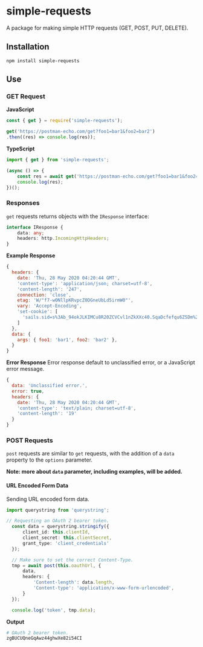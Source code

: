 simple-requests
===============
A package for making simple HTTP requests (GET, POST, PUT, DELETE).

Installation
------------
```
npm install simple-requests
```

Use
---
### GET Request

**JavaScript**
```javascript
const { get } = require('simple-requests');

get('https://postman-echo.com/get?foo1=bar1&foo2=bar2')
.then((res) => console.log(res));
```

**TypeScript**
```typescript
import { get } from 'simple-requests';

(async () => {
    const res = await get('https://postman-echo.com/get?foo1=bar1&foo2=bar2')
    console.log(res);
})();
```

### Responses
`get` requests returns objects with the `IResponse` interface:

```typescript
interface IResponse {
    data: any;
    headers: http.IncomingHttpHeaders;
}
```

**Example Response**
```javascript
{
  headers: {
    date: 'Thu, 28 May 2020 04:20:44 GMT',
    'content-type': 'application/json; charset=utf-8',
    'content-length': '247',
    connection: 'close',
    etag: 'W/"f7-wONllpKRvpcZ0DGneUbLd5irmW0"',
    vary: 'Accept-Encoding',
    'set-cookie': [
      'sails.sid=s%3Ab_94okJLKIMCu8R20ZCVCvl1nZkXXc40.SqaDcfefqu6ZSDm%2FVuJ%2BZPsrjmXN1GHy%2FrzUyIpFxC0; Path=/; HttpOnly'
    ]
  },
  data: {
    args: { foo1: 'bar1', foo2: 'bar2' },
  }
}
```

**Error Response**
Error response default to unclassified error, or a JavaScript error message.

```javascript
{
  data: 'Unclassified error.',
  error: true,
  headers: {
    date: 'Thu, 28 May 2020 04:20:44 GMT',
    'content-type': 'text/plain; charset=utf-8',
    'content-length': '19'
  }
}
```

### POST Requests
`post` requests are similar to `get` requests, with the addition of a
`data` property to the `options` parameter.

__Note: more about `data` parameter, including examples, will be added.__

#### URL Encoded Form Data
Sending URL encoded form data.

```typescript
import querystring from 'querystring';

// Requesting an OAuth 2 bearer token.
  const data = querystring.stringify({
      client_id: this.clientId,
      client_secret: this.clientSecret,
      grant_type: 'client_credentials'
  });

  // Make sure to set the correct Content-Type.
  tmp = await post(this.oauthUrl, {
      data,
      headers: {
          'Content-length': data.length,
          'Content-type': 'application/x-www-form-urlencoded',
      }
  });

  console.log('token', tmp.data);
```

**Output**
```sh
# OAuth 2 bearer token.
zgBUCUQneGqAwz44ghwXe82i54CI
```
